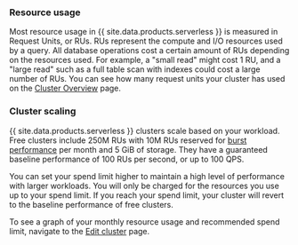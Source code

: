 ### Resource usage

Most resource usage in {{ site.data.products.serverless }} is measured in Request Units, or RUs. RUs represent the compute and I/O resources used by a query. All database operations cost a certain amount of RUs depending on the resources used. For example, a "small read" might cost 1 RU, and a "large read" such as a full table scan with indexes could cost a large number of RUs. You can see how many request units your cluster has used on the [Cluster Overview](#view-cluster-overview) page.

### Cluster scaling

{{ site.data.products.serverless }} clusters scale based on your workload. Free clusters include 250M RUs with 10M RUs reserved for [burst performance](architecture.html#concepts) per month and 5 GiB of storage. They have a guaranteed baseline performance of 100 RUs per second, or up to 100 QPS.

You can set your spend limit higher to maintain a high level of performance with larger workloads. You will only be charged for the resources you use up to your spend limit. If you reach your spend limit, your cluster will revert to the baseline performance of free clusters.

To see a graph of your monthly resource usage and recommended spend limit, navigate to the [Edit cluster](serverless-cluster-management.html#edit-your-spend-limit) page.